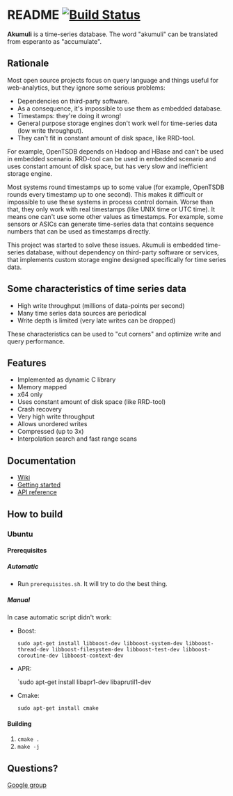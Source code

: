 README [![Build Status](https://api.shippable.com/projects/5481624dd46935d5fbbf6b58/badge?branchName=master)](https://app.shippable.com/projects/5481624dd46935d5fbbf6b58/builds/latest)
======

**Akumuli** is a time-series database. The word "akumuli" can be translated from esperanto as "accumulate".


Rationale
---------

Most open source projects focus on query language and things useful for web-analytics, but they ignore some serious problems:

* Dependencies on third-party software.
* As a consequence, it's impossible to use them as embedded database.
* Timestamps: they're doing it wrong!
* General purpose storage engines don't work well for time-series data (low write throughput).
* They can't fit in constant amount of disk space, like RRD-tool.

For example, OpenTSDB depends on Hadoop and HBase and can't be used in embedded scenario. RRD-tool can be used in embedded scenario and uses constant amount of disk space, but has very slow and inefficient storage engine.

Most systems round timestamps up to some value (for example, OpenTSDB rounds every timestamp up to one second). This makes it difficult or impossible to use these systems in process control domain. Worse than that, they only work with real timestamps (like UNIX time or UTC time). It means one can't use some other values as timestamps. For example, some sensors or ASICs can generate time-series data that contains sequence numbers that can be used as timestamps directly.

This project was started to solve these issues. Akumuli is embedded time-series database, without dependency on third-party software or services, that implements custom storage engine designed specifically for time series data.

Some characteristics of time series data
----------------------------------------

* High write throughput (millions of data-points per second)
* Many time series data sources are periodical
* Write depth is limited (very late writes can be dropped)

These characteristics can be used to "cut corners" and optimize write and query performance.

Features
--------
* Implemented as dynamic C library
* Memory mapped
* x64 only
* Uses constant amount of disk space (like RRD-tool)
* Crash recovery
* Very high write throughput
* Allows unordered writes
* Compressed (up to 3x)
* Interpolation search and fast range scans
 
Documentation
-------------
* [Wiki](https://github.com/akumuli/Akumuli/wiki)
* [Getting started](https://github.com/akumuli/Akumuli/wiki/Getting-started)
* [API reference](https://github.com/akumuli/Akumuli/wiki/API-Reference)

How to build
------------

### Ubuntu

#### Prerequisites

##### Automatic

* Run `prerequisites.sh`. It will try to do the best thing.

##### Manual

In case automatic script didn't work:

* Boost:

  `sudo apt-get install libboost-dev libboost-system-dev libboost-thread-dev libboost-filesystem-dev libboost-test-dev libboost-coroutine-dev libboost-context-dev`
  
* APR:

  `sudo apt-get install libapr1-dev libaprutil1-dev

* Cmake:

  `sudo apt-get install cmake`

#### Building

1. `cmake .`
1. `make -j`

Questions?
----------
[Google group](https://groups.google.com/forum/#!forum/akumuli)
